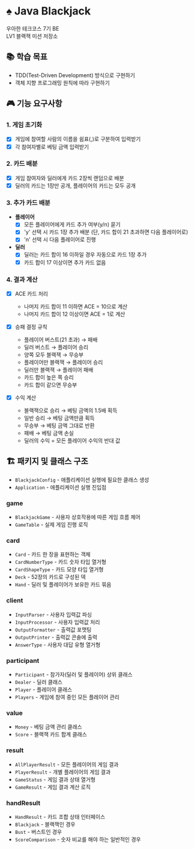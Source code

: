 # ♠️ Java Blackjack

우아한 테크코스 7기 BE  
LV1 블랙잭 미션 저장소

## 📚 학습 목표

- TDD(Test-Driven Development) 방식으로 구현하기
- 객체 지향 프로그래밍 원칙에 따라 구현하기

## 🎮 기능 요구사항

### 1. 게임 초기화
- [x] 게임에 참여할 사람의 이름을 쉼표(,)로 구분하여 입력받기
- [x] 각 참여자별로 베팅 금액 입력받기

### 2. 카드 배분
- [x] 게임 참여자와 딜러에게 카드 2장씩 랜덤으로 배분
- [x] 딜러의 카드는 1장만 공개, 플레이어의 카드는 모두 공개

### 3. 추가 카드 배분
- **플레이어**
  - [x] 모든 플레이어에게 카드 추가 여부(y/n) 묻기
  - [x] 'y' 선택 시 카드 1장 추가 배분 (단, 카드 합이 21 초과하면 다음 플레이어로)
  - [x] 'n' 선택 시 다음 플레이어로 진행

- **딜러**
  - [x] 딜러는 카드 합이 16 이하일 경우 자동으로 카드 1장 추가
  - [x] 카드 합이 17 이상이면 추가 카드 없음

### 4. 결과 계산
- [x] ACE 카드 처리
  - 나머지 카드 합이 11 이하면 ACE = 10으로 계산
  - 나머지 카드 합이 12 이상이면 ACE = 1로 계산

- [x] 승패 결정 규칙
  - 플레이어 버스트(21 초과) → 패배
  - 딜러 버스트 → 플레이어 승리
  - 양쪽 모두 블랙잭 → 무승부
  - 플레이어만 블랙잭 → 플레이어 승리
  - 딜러만 블랙잭 → 플레이어 패배
  - 카드 합이 높은 쪽 승리
  - 카드 합이 같으면 무승부

- [x] 수익 계산
  - 블랙잭으로 승리 → 베팅 금액의 1.5배 획득
  - 일반 승리 → 베팅 금액만큼 획득
  - 무승부 → 베팅 금액 그대로 반환
  - 패배 → 베팅 금액 손실
  - 딜러의 수익 = 모든 플레이어 수익의 반대 값

## 🏗️ 패키지 및 클래스 구조

- `BlackjackConfig` - 애플리케이션 실행에 필요한 클래스 생성
- `Application` - 애플리케이션 실행 진입점

### game
- `BlackjackGame` - 사용자 상호작용에 따른 게임 흐름 제어
- `GameTable` - 실제 게임 진행 로직

### card
- `Card` - 카드 한 장을 표현하는 객체
- `CardNumberType` - 카드 숫자 타입 열거형
- `CardShapeType` - 카드 모양 타입 열거형
- `Deck` - 52장의 카드로 구성된 덱
- `Hand` - 딜러 및 플레이어가 보유한 카드 묶음

### client
- `InputParser` - 사용자 입력값 파싱
- `InputProcessor` - 사용자 입력값 처리
- `OutputFormatter` - 출력값 포맷팅
- `OutputPrinter` - 출력값 콘솔에 출력
- `AnswerType` - 사용자 대답 유형 열거형

### participant
- `Participant` - 참가자(딜러 및 플레이어) 상위 클래스
- `Dealer` - 딜러 클래스
- `Player` - 플레이어 클래스
- `Players` - 게임에 참여 중인 모든 플레이어 관리

### value
- `Money` - 베팅 금액 관리 클래스
- `Score` - 블랙잭 카드 합계 클래스

### result
- `AllPlayerResult` - 모든 플레이어의 게임 결과
- `PlayerResult` - 개별 플레이어의 게임 결과
- `GameStatus` - 게임 결과 상태 열거형
- `GameResult` - 게임 결과 계산 로직

### handResult
- `HandResult` - 카드 조합 상태 인터페이스
- `Blackjack` - 블랙잭인 경우
- `Bust` - 버스트인 경우
- `ScoreComparison` - 숫자 비교를 해야 하는 일반적인 경우
